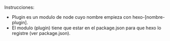 Instrucciones:

- Plugin es un modulo de node cuyo nombre empieza con hexo-[nombre-plugin]. 
- El modulo (plugin) tiene que estar en el package.json para que hexo lo registre (ver package.json).


